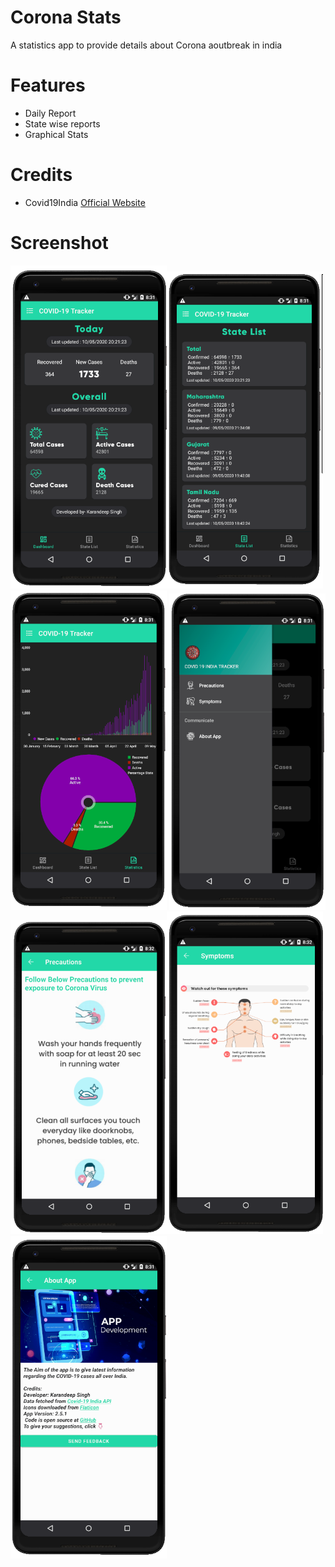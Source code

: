 # Corona Stats

A statistics app to provide details about Corona aoutbreak in india


# Features

* Daily Report
* State wise reports
* Graphical Stats

# Credits
*  Covid19India  [Official Website](https://www.covid19india.org/)

# Screenshot

<img src="https://github.com/Karandeep98/COVID-19-Stats/blob/master/screenshots/Screenshot%20(242).png"  width="250"><img src="https://github.com/Karandeep98/COVID-19-Stats/blob/master/screenshots/Screenshot%20(244).png" width="250"><img src="https://github.com/Karandeep98/COVID-19-Stats/blob/master/screenshots/Screenshot%20(245).png"  width="250">
<img src="https://github.com/Karandeep98/COVID-19-Stats/blob/master/screenshots/Screenshot%20(243).png"  width="250"><img src="https://github.com/Karandeep98/COVID-19-Stats/blob/master/screenshots/Screenshot%20(247).png"  width="250"><img src="https://github.com/Karandeep98/COVID-19-Stats/blob/master/screenshots/Screenshot%20(248).png"  width="250"><img src="https://github.com/Karandeep98/COVID-19-Stats/blob/master/screenshots/Screenshot%20(246).png"  width="250">

